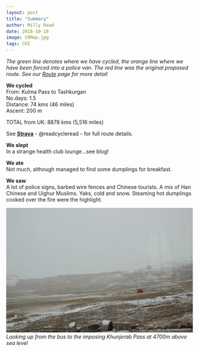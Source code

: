 ```yaml
---
layout: post
title: "Summary"
author: Milly Read
date: 2018-10-18
image: CHMap.jpg
tags: CHI
--- 
```


*The green line denotes where we have cycled, the orange line where we have been forced into a police van. The red line was the original proposed route. See our [Route](http://readcycleread.bike/pages/map.html) page for more detail*


**We cycled**  
From: Kulma Pass to Tashkurgan  
No.days: 1.5  
Distance: 74 kms (46 miles)  
Ascent: 200 m   

TOTAL from UK: 8878 kms (5,516 miles)

See [**Strava**](https://www.strava.com/athletes/readcycleread) - @readcycleread - for full route details. 

**We slept**  
In a strange health club lounge...see blog!  

**We ate**  
Not much, although managed to find some dumplings for breakfast.  

**We saw**  
A lot of police signs, barbed wire fences and Chinese tourists. A mix of Han Chinese and Uighur Muslims. Yaks, cold and snow. Steaming hot dumplings cooked over the fire were the highlight.

![CHPass](assets/img/CHPass.JPG) *Looking up from the bus to the imposing Khunjerab Pass at 4700m above sea level*  
